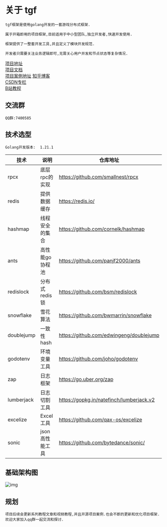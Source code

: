 # 关于 tgf
    tgf框架是使用golang开发的一套游戏分布式框架.

    属于开箱即用的项目框架,目前适用于中小型团队,独立开发者,快速开发使用.

    框架提供了一整套开发工具,并且定义了模块开发规范.

    开发者只需要关注业务逻辑即可,无需关心用户并发和节点状态等复杂情况.


[项目地址](https://github.com/thkhxm/tgf)  
[项目文档](https://thkhxm.github.io/tgf_writerside/starter-topic.html)  
[项目案例地址](https://github.com/thkhxm/tgf-tutorial)
[知乎博客](https://www.zhihu.com/people/tim-30-83/posts)  
[CSDN专栏](https://blog.csdn.net/thkhxm/category_12520142.html)  
[B站教程](https://space.bilibili.com/64497732/channel/seriesdetail?sid=3815364)


## 交流群
    QQ群:7400585

## 技术选型
    Golang开发版本:  1.21.1

| 技术       | 说明           | 仓库地址                                 |
| ---------- | -------------- | ---------------------------------------- |
| rpcx       | 底层rpc的实现  | https://github.com/smallnest/rpcx        |
| redis      | 提供数据缓存   | https://redis.io/                        |
| hashmap    | 线程安全的集合 | https://github.com/cornelk/hashmap       |
| ants       | 高性能go协程池 | https://github.com/panjf2000/ants        |
| redislock  | 分布式redis锁  | https://github.com/bsm/redislock         |
| snowflake  | 雪花算法       | https://github.com/bwmarrin/snowflake    |
| doublejump | 一致性hash     | https://github.com/edwingeng/doublejump  |
| godotenv   | 环境变量工具   | https://github.com/joho/godotenv         |
| zap        | 日志框架       | https://go.uber.org/zap                  |
| lumberjack | 日志切割工具   | https://gopkg.in/natefinch/lumberjack.v2 |
| excelize   | Excel工具      | https://github.com/qax-os/excelize       |
| sonic      | json高性能工具 | https://github.com/bytedance/sonic/      |

## 基础架构图
![img](http://oss.yamigame.net/picgo/image-20230228031100624.png)

## 规划
    项目后续会更新系列教程文章和视频教程,并且开源项目案例.也会不断的更新和优化项目框架.
    欢迎大家加入qq群一起交流和探讨.
